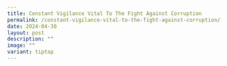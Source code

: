 ```yaml
---
title: Constant Vigilance Vital To The Fight Against Corruption
permalink: /constant-vigilance-vital-to-the-fight-against-corruption/
date: 2024-04-30
layout: post
description: ""
image: ""
variant: tiptap
---
```

